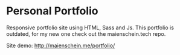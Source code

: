 # Personal Portfolio
Responsive portfolio site using HTML, Sass and Js.
This portfolio is outdated, for my new one check out the maienschein.tech repo.

Site demo: http://maienschein.me/portfolio/
